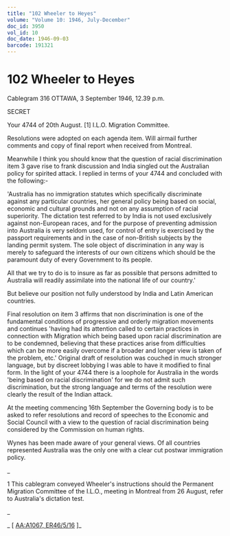 ```yaml
---
title: "102 Wheeler to Heyes"
volume: "Volume 10: 1946, July-December"
doc_id: 3950
vol_id: 10
doc_date: 1946-09-03
barcode: 191321
---
```


# 102 Wheeler to Heyes

Cablegram 316 OTTAWA, 3 September 1946, 12.39 p.m.

SECRET

Your 4744 of 20th August. [1] I.L.O. Migration Committee.

Resolutions were adopted on each agenda item. Will airmail further comments and copy of final report when received from Montreal.

Meanwhile I think you should know that the question of racial discrimination item 3 gave rise to frank discussion and India singled out the Australian policy for spirited attack. I replied in terms of your 4744 and concluded with the following:-

'Australia has no immigration statutes which specifically discriminate against any particular countries, her general policy being based on social, economic and cultural grounds and not on any assumption of racial superiority. The dictation test referred to by India is not used exclusively against non-European races, and for the purpose of preventing admission into Australia is very seldom used, for control of entry is exercised by the passport requirements and in the case of non-British subjects by the landing permit system. The sole object of discrimination in any way is merely to safeguard the interests of our own citizens which should be the paramount duty of every Government to its people.

All that we try to do is to insure as far as possible that persons admitted to Australia will readily assimilate into the national life of our country.'

But believe our position not fully understood by India and Latin American countries.

Final resolution on item 3 affirms that non discrimination is one of the fundamental conditions of progressive and orderly migration movements and continues 'having had its attention called to certain practices in connection with Migration which being based upon racial discrimination are to be condemned, believing that these practices arise from difficulties which can be more easily overcome if a broader and longer view is taken of the problem, etc.' Original draft of resolution was couched in much stronger language, but by discreet lobbying I was able to have it modified to final form. In the light of your 4744 there is a loophole for Australia in the words 'being based on racial discrimination' for we do not admit such discrimination, but the strong language and terms of the resolution were clearly the result of the Indian attack.

At the meeting commencing 16th September the Governing body is to be asked to refer resolutions and record of speeches to the Economic and Social Council with a view to the question of racial discrimination being considered by the Commission on human rights.

Wynes has been made aware of your general views. Of all countries represented Australia was the only one with a clear cut postwar immigration policy.

_

1 This cablegram conveyed Wheeler's instructions should the Permanent Migration Committee of the I.L.O., meeting in Montreal from 26 August, refer to Australia's dictation test.

_

_ [ [AA:A1067, ER46/5/16](http://www.naa.gov.au/cgi-bin/Search?O=I&Number=191321) ]_
